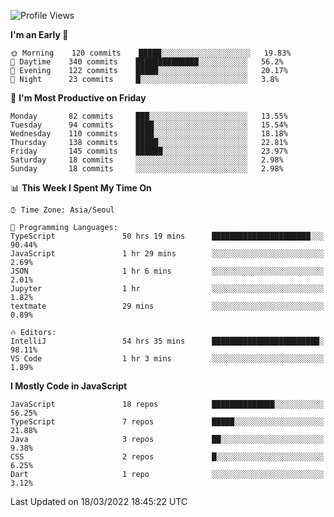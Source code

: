 <!--START_SECTION:waka-->
![Profile Views](http://img.shields.io/badge/Profile%20Views-0-blue)

**I'm an Early 🐤** 

```text
🌞 Morning    120 commits    █████░░░░░░░░░░░░░░░░░░░░   19.83% 
🌆 Daytime    340 commits    ██████████████░░░░░░░░░░░   56.2% 
🌃 Evening    122 commits    █████░░░░░░░░░░░░░░░░░░░░   20.17% 
🌙 Night      23 commits     █░░░░░░░░░░░░░░░░░░░░░░░░   3.8%

```
📅 **I'm Most Productive on Friday** 

```text
Monday       82 commits     ███░░░░░░░░░░░░░░░░░░░░░░   13.55% 
Tuesday      94 commits     ████░░░░░░░░░░░░░░░░░░░░░   15.54% 
Wednesday    110 commits    ████░░░░░░░░░░░░░░░░░░░░░   18.18% 
Thursday     138 commits    █████░░░░░░░░░░░░░░░░░░░░   22.81% 
Friday       145 commits    ██████░░░░░░░░░░░░░░░░░░░   23.97% 
Saturday     18 commits     ░░░░░░░░░░░░░░░░░░░░░░░░░   2.98% 
Sunday       18 commits     ░░░░░░░░░░░░░░░░░░░░░░░░░   2.98%

```


📊 **This Week I Spent My Time On** 

```text
⌚︎ Time Zone: Asia/Seoul

💬 Programming Languages: 
TypeScript               50 hrs 19 mins      ██████████████████████░░░   90.44% 
JavaScript               1 hr 29 mins        ░░░░░░░░░░░░░░░░░░░░░░░░░   2.69% 
JSON                     1 hr 6 mins         ░░░░░░░░░░░░░░░░░░░░░░░░░   2.01% 
Jupyter                  1 hr                ░░░░░░░░░░░░░░░░░░░░░░░░░   1.82% 
textmate                 29 mins             ░░░░░░░░░░░░░░░░░░░░░░░░░   0.89%

🔥 Editors: 
IntelliJ                 54 hrs 35 mins      ████████████████████████░   98.11% 
VS Code                  1 hr 3 mins         ░░░░░░░░░░░░░░░░░░░░░░░░░   1.89%

```

**I Mostly Code in JavaScript** 

```text
JavaScript               18 repos            ██████████████░░░░░░░░░░░   56.25% 
TypeScript               7 repos             █████░░░░░░░░░░░░░░░░░░░░   21.88% 
Java                     3 repos             ██░░░░░░░░░░░░░░░░░░░░░░░   9.38% 
CSS                      2 repos             █░░░░░░░░░░░░░░░░░░░░░░░░   6.25% 
Dart                     1 repo              ░░░░░░░░░░░░░░░░░░░░░░░░░   3.12%

```



 Last Updated on 18/03/2022 18:45:22 UTC
<!--END_SECTION:waka-->
